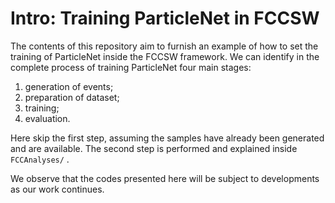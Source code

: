 # Intro: Training ParticleNet in FCCSW
The contents of this repository aim to furnish an example of how to set the training of ParticleNet inside the FCCSW framework.
We can identify in the complete process of training ParticleNet four main stages:
1. generation of events;
2. preparation of dataset;
3. training;
4. evaluation.

Here skip the first step, assuming the samples have already been generated and are available.
The second step is performed and explained inside `FCCAnalyses/` . 

We observe that the codes presented here will be subject to developments as our work continues.
